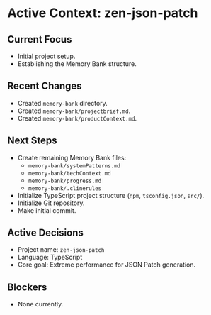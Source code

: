 # Active Context: zen-json-patch

## Current Focus
- Initial project setup.
- Establishing the Memory Bank structure.

## Recent Changes
- Created `memory-bank` directory.
- Created `memory-bank/projectbrief.md`.
- Created `memory-bank/productContext.md`.

## Next Steps
- Create remaining Memory Bank files:
    - `memory-bank/systemPatterns.md`
    - `memory-bank/techContext.md`
    - `memory-bank/progress.md`
    - `memory-bank/.clinerules`
- Initialize TypeScript project structure (`npm`, `tsconfig.json`, `src/`).
- Initialize Git repository.
- Make initial commit.

## Active Decisions
- Project name: `zen-json-patch`
- Language: TypeScript
- Core goal: Extreme performance for JSON Patch generation.

## Blockers
- None currently.
